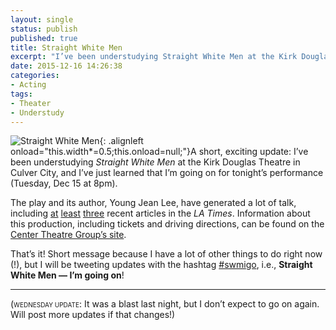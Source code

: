 ```yaml
---
layout: single
status: publish
published: true
title: Straight White Men
excerpt: "I’ve been understudying Straight White Men at the Kirk Douglas Theatre in Culver City, and I’ve just learned that I’m going on for tonight’s performance!"
date: 2015-12-16 14:26:38
categories:
- Acting
tags:
- Theater
- Understudy
---
```

![Straight White Men](https://res.cloudinary.com/dv3qcy9ay/image/upload/v1463425865/2015/prod_SWM/SWMTitle.png){: .alignleft onload="this.width*=0.5;this.onload=null;"}A short, exciting update: I’ve been understudying _Straight White Men_ at the Kirk Douglas Theatre in Culver City, and I’ve just learned that I’m going on for tonight’s performance (Tuesday, Dec 15 at 8pm).

The play and its author, Young Jean Lee, have generated a lot of talk, including [at](http://www.latimes.com/entertainment/arts/la-ca-cm-new-american-playwrights-20151122-column.html) [least](http://www.latimes.com/entertainment/arts/la-et-cm-straight-white-men-review-20151124-column.html) [three](http://www.latimes.com/entertainment/arts/la-ca-cm-young-jean-lee-20151122-story.html) recent articles in the _LA Times_. Information about this production, including tickets and driving directions, can be found on the [Center Theatre Group’s site](https://www.centertheatregroup.org/tickets/kirk-douglas-theatre/2015-16/straight-white-men/).

That’s it! Short message because I have a lot of other things to do right now (!), but I will be tweeting updates with the hashtag [#swmigo](https://twitter.com/search?q=%23swmigo), i.e., **Straight White Men — I’m going on**!


<hr>

(<span style="font-variant: all-small-caps;">Wednesday update</span>: It was a blast last night, but I don’t expect to go on again. Will post more updates if that changes!)

